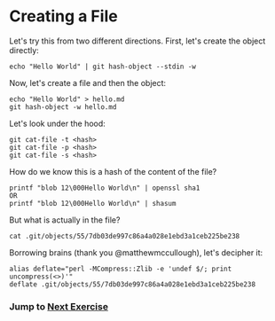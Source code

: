 # Creating a File

Let's try this from two different directions. First, let's create the object directly:

```
echo "Hello World" | git hash-object --stdin -w
```

Now, let's create a file and then the object:

```
echo "Hello World" > hello.md
git hash-object -w hello.md
```

Let's look under the hood:

```
git cat-file -t <hash>
git cat-file -p <hash>
git cat-file -s <hash>
```

How do we know this is a hash of the content of the file?

```
printf "blob 12\000Hello World\n" | openssl sha1
OR
printf "blob 12\000Hello World\n" | shasum
```

But what is actually in the file?

```
cat .git/objects/55/7db03de997c86a4a028e1ebd3a1ceb225be238
```

Borrowing brains (thank you @matthewmccullough), let's decipher it:

```
alias deflate="perl -MCompress::Zlib -e 'undef $/; print uncompress(<>)'"
deflate .git/objects/55/7db03de997c86a4a028e1ebd3a1ceb225be238
```

### Jump to [Next Exercise](3-stage-file.md)
